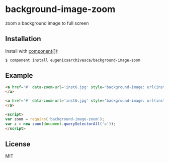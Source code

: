 
# background-image-zoom

  zoom a background image to full screen

## Installation

  Install with [component(1)](http://component.io):

    $ component install eugenicsarchivesca/background-image-zoom

## Example

```html
<a href='#' data-zoom-url='inst6.jpg' style='background-image: url(inst6.jpg); background-size: cover;'>
</a>

<a href='#' data-zoom-url='inst6.jpg' style='background-image: url(inst6.jpg); background-size: cover;'>
</a>

<script>
var zoom = require('background-image-zoom');
var z = new zoom(document.querySelectorAll('a'));
</script>
```



## License

  MIT
